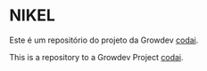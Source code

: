 # NIKEL

Este é um repositório do projeto da Growdev [codai](https://plataforma.growdev.com.br/curso/codai).

This is a repository to a Growdev Project [codai](https://plataforma.growdev.com.br/curso/codai).
